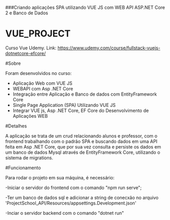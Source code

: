 
###Criando aplicações SPA utilizando VUE JS com WEB API ASP.NET Core 2 e Banco de Dados

# VUE_PROJECT

Curso Vue Udemy. Link: https://www.udemy.com/course/fullstack-vuejs-dotnetcore-efcore/

#Sobre

Foram desenvolvidos no curso:

- Aplicação Web com VUE JS
- WEBAPI com Asp .NET Core
- Integração entre Aplicação e Banco de dados com EntityFramework Core
- Single Page Application (SPA) Utilizando VUE JS
- Integrar VUE js, Asp .NET Core, EF Core do Desenvolvimento de Aplicações WEB

#Detalhes

A aplicação se trata de um crud relacionando alunos e professor, com o frontend trabalhando com o padrão SPA e buscando dados em uma API feita em Asp .NET Core, que por sua vez consulta e persiste os dados em um banco de dados Mysql através de EntityFramework Core, utilizando o sistema de migrations.  

#Funcionamento

Para rodar o projeto em sua máquina, é necessário: 

-Iniciar o servidor do frontend com o comando "npm run serve";

-Ter um banco de dados sql e adicionar a string de conecxão no arquivo 'ProjectSchool_API/Resources/appsettings.Development.json'

-Inciar o servidor backend com o comando "dotnet run"
